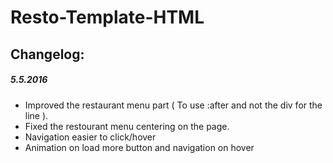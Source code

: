 # Resto-Template-HTML


## Changelog:
##### 5.5.2016

* Improved the restaurant menu part ( To use :after and not the div for the line ).
* Fixed the restourant menu centering on the page.
* Navigation easier to click/hover
* Animation on load more button and navigation on hover
